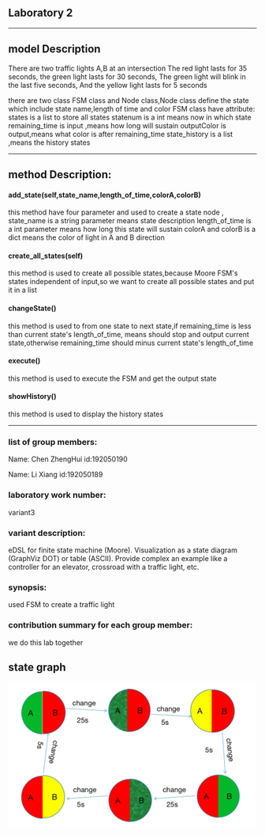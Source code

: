 ## Laboratory 2
***
## model Description
There are two traffic lights A,B at an intersection
The red light lasts for 35 seconds, the green light lasts for 30 seconds,
The green light will blink in the last five seconds,
And the yellow light lasts for 5 seconds

there are two class FSM class and Node class,Node class define the state which include state name,length of time and color
FSM class have attribute:
states is a list to store all states
statenum is a int means now in which state
remaining_time is input ,means how long will sustain
outputColor is output,means what color is after remaining_time
state_history is a list ,means the history states
***
## method Description:
#### add_state(self,state_name,length_of_time,colorA,colorB) 
this method have four parameter and used to create a state node ,
state_name is a string parameter means state description
length_of_time is a int parameter means how long this state will sustain
colorA and colorB is a dict means the color of light in A and B direction 

#### create_all_states(self)
this method is used to create all possible states,because Moore FSM's states independent of input,so we want to create
all possible states and put it in a list

#### changeState()
this method is used to from one state to next state,if remaining_time is less than current state's length_of_time, means 
should stop and output current state,otherwise remaining_time should minus current state's length_of_time

#### execute()
this method is used to execute the FSM and get the output state

#### showHistory()
this method is used to display the history states
***

### list of group members:
Name: Chen ZhengHui  id:192050190

Name: Li Xiang  id:192050189

### laboratory work number:
variant3
### variant description:
eDSL for finite state machine (Moore).
Visualization as a state diagram (GraphViz DOT) or table (ASCII).
Provide complex an example like a controller for an elevator, crossroad with a traffic light, etc.

### synopsis:
used FSM to create a traffic light 


### contribution summary for each group member:
we do this lab together



## state graph
![state graph](src/light.jpg)